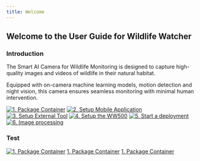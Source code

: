```yaml
---
title: Welcome
---
```


## Welcome to the User Guide for Wildlife Watcher

### Introduction

The Smart AI Camera for Wildlife Monitoring is designed to capture high-quality images and videos of wildlife in their natural habitat. 

Equipped with on-camera machine learning models, motion detection and night vision, this camera ensures seamless monitoring with minimal human intervention.

[![1. Package Container](https://img.shields.io/badge/1.%20Package%20Container-8A2BE2)](pages/1_package_container.md)
[![2. Setup Mobile Application](https://img.shields.io/badge/2.%20Setup%20Mobile%20Application-8A2BE2)](pages/2_setup_mobile_app.md)
[![3. Setup External Tool](https://img.shields.io/badge/3.%20Setup%20External%20Tool-8A2BE2)](pages/3_setup_extenal_tool.md)
[![4. Setup the WW500](https://img.shields.io/badge/4.%20Setup%20the%20device-8A2BE2)](pages/4_setup_the_device.md)
[![5. Start a deployment](https://img.shields.io/badge/5.%20Start%20a%20deployment-8A2BE2)](pages/5_start_a_deployment.md)
[![6. Image processing](https://img.shields.io/badge/6.%20Image%20processing-8A2BE2)](pages/6_image_processing.md)

### Test

[![1. Package Container](https://img.shields.io/badge/1.%20Package%20Container-8A2BE2)](1_package_container.md)
[1. Package Container](pages/1_package_container.md)
[1. Package Container](1_package_container.md)
